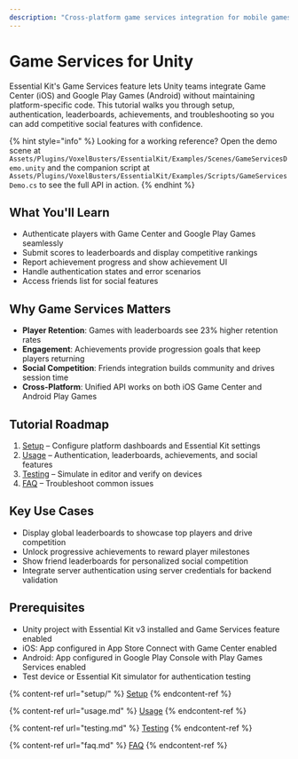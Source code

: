 ```yaml
---
description: "Cross-platform game services integration for mobile games with player authentication, leaderboards, achievements, and social features"
---
```


# Game Services for Unity

Essential Kit's Game Services feature lets Unity teams integrate Game Center (iOS) and Google Play Games (Android) without maintaining platform-specific code. This tutorial walks you through setup, authentication, leaderboards, achievements, and troubleshooting so you can add competitive social features with confidence.

{% hint style="info" %}
Looking for a working reference? Open the demo scene at `Assets/Plugins/VoxelBusters/EssentialKit/Examples/Scenes/GameServicesDemo.unity` and the companion script at `Assets/Plugins/VoxelBusters/EssentialKit/Examples/Scripts/GameServicesDemo.cs` to see the full API in action.
{% endhint %}

## What You'll Learn
- Authenticate players with Game Center and Google Play Games seamlessly
- Submit scores to leaderboards and display competitive rankings
- Report achievement progress and show achievement UI
- Handle authentication states and error scenarios
- Access friends list for social features

## Why Game Services Matters
- **Player Retention**: Games with leaderboards see 23% higher retention rates
- **Engagement**: Achievements provide progression goals that keep players returning
- **Social Competition**: Friends integration builds community and drives session time
- **Cross-Platform**: Unified API works on both iOS Game Center and Android Play Games

## Tutorial Roadmap
1. [Setup](setup/) – Configure platform dashboards and Essential Kit settings
2. [Usage](usage.md) – Authentication, leaderboards, achievements, and social features
3. [Testing](testing.md) – Simulate in editor and verify on devices
4. [FAQ](faq.md) – Troubleshoot common issues

## Key Use Cases
- Display global leaderboards to showcase top players and drive competition
- Unlock progressive achievements to reward player milestones
- Show friend leaderboards for personalized social competition
- Integrate server authentication using server credentials for backend validation

## Prerequisites
- Unity project with Essential Kit v3 installed and Game Services feature enabled
- iOS: App configured in App Store Connect with Game Center enabled
- Android: App configured in Google Play Console with Play Games Services enabled
- Test device or Essential Kit simulator for authentication testing

{% content-ref url="setup/" %}
[Setup](setup/)
{% endcontent-ref %}

{% content-ref url="usage.md" %}
[Usage](usage.md)
{% endcontent-ref %}

{% content-ref url="testing.md" %}
[Testing](testing.md)
{% endcontent-ref %}

{% content-ref url="faq.md" %}
[FAQ](faq.md)
{% endcontent-ref %}
